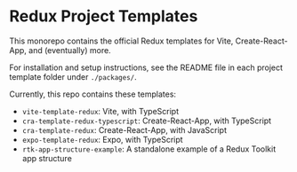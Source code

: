 # Redux Project Templates

This monorepo contains the official Redux templates for Vite, Create-React-App, and (eventually) more.

For installation and setup instructions, see the README file in each project template folder under `./packages/`.

Currently, this repo contains these templates:

- `vite-template-redux`: Vite, with TypeScript
- `cra-template-redux-typescript`: Create-React-App, with TypeScript
- `cra-template-redux`: Create-React-App, with JavaScript
- `expo-template-redux`: Expo, with TypeScript
- `rtk-app-structure-example`: A standalone example of a Redux Toolkit app structure
